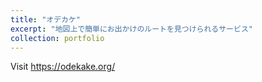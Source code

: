 ```yaml
---
title: "オデカケ"
excerpt: "地図上で簡単にお出かけのルートを見つけられるサービス"
collection: portfolio
---
```


Visit https://odekake.org/

